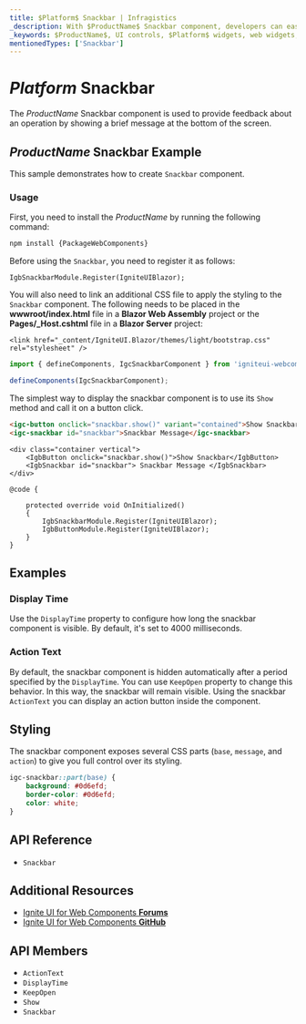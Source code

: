 ```yaml
---
title: $Platform$ Snackbar | Infragistics
_description: With $ProductName$ Snackbar component, developers can easily integrate a brief, single-line message within mobile and desktop applications.
_keywords: $ProductName$, UI controls, $Platform$ widgets, web widgets, UI widgets, $Platform$, Native $Platform$ Components Suite, Native $Platform$ Controls, Native $Platform$ Components Library, $Platform$ Snackbar components
mentionedTypes: ['Snackbar']
---
```


# $Platform$ Snackbar

The $ProductName$ Snackbar component is used to provide feedback about an operation by showing a brief message at the bottom of the screen.

## $ProductName$ Snackbar Example

This sample demonstrates how to create `Snackbar` component.

<code-view style="height: 230px"
           data-demos-base-url="{environment:demosBaseUrl}"
           iframe-src="{environment:demosBaseUrl}/notifications/snackbar-overview" alt="$Platform$ Snackbar Example"
           github-src="notifications/snackbar/overview">
</code-view>

<div class="divider--half"></div>

### Usage

<!-- WebComponents -->
First, you need to install the $ProductName$ by running the following command:

```cmd
npm install {PackageWebComponents}
```
<!-- end: WebComponents -->

Before using the `Snackbar`, you need to register it as follows:

```razor
IgbSnackbarModule.Register(IgniteUIBlazor);
```

<!-- Blazor -->

You will also need to link an additional CSS file to apply the styling to the `Snackbar` component. The following needs to be placed in the **wwwroot/index.html** file in a **Blazor Web Assembly** project or the **Pages/_Host.cshtml** file in a **Blazor Server** project:

```razor
<link href="_content/IgniteUI.Blazor/themes/light/bootstrap.css" rel="stylesheet" />
```

<!-- end: Blazor -->

```ts
import { defineComponents, IgcSnackbarComponent } from 'igniteui-webcomponents';

defineComponents(IgcSnackbarComponent);
```

The simplest way to display the snackbar component is to use its `Show` method and call it on a button click.

```html
<igc-button onclick="snackbar.show()" variant="contained">Show Snackbar</igc-button>
<igc-snackbar id="snackbar">Snackbar Message</igc-snackbar>
```

```razor
<div class="container vertical">
    <IgbButton onclick="snackbar.show()">Show Snackbar</IgbButton>
    <IgbSnackbar id="snackbar"> Snackbar Message </IgbSnackbar>
</div>

@code {

    protected override void OnInitialized()
    {
        IgbSnackbarModule.Register(IgniteUIBlazor);
        IgbButtonModule.Register(IgniteUIBlazor);
    }
}
```

## Examples

### Display Time

Use the `DisplayTime` property to configure how long the snackbar component is visible. By default, it's set to 4000 milliseconds.

<code-view style="height: 230px"
           data-demos-base-url="{environment:dvDemosBaseUrl}"
           iframe-src="{environment:dvDemosBaseUrl}/notifications/snackbar-display-time"
           alt="$Platform$ Snackbar Display Time Example"
           github-src="notifications/snackbar/display-time">
</code-view>

### Action Text

By default, the snackbar component is hidden automatically after a period specified by the `DisplayTime`. You can use `KeepOpen` property to change this behavior. In this way, the snackbar will remain visible. Using the snackbar `ActionText` you can display an action button inside the component.

<code-view style="height: 230px"
           data-demos-base-url="{environment:dvDemosBaseUrl}"
           iframe-src="{environment:dvDemosBaseUrl}/notifications/snackbar-action-text"
           alt="$Platform$ Sanckbar Action Text Example"
           github-src="notifications/snackbar/action-text">
</code-view>

## Styling

The snackbar component exposes several CSS parts (`base`, `message`, and `action`) to give you full control over its styling.

```css
igc-snackbar::part(base) {
    background: #0d6efd;
    border-color: #0d6efd;
    color: white;
}
```

<code-view style="height: 230px"
           data-demos-base-url="{environment:dvDemosBaseUrl}"
           iframe-src="{environment:dvDemosBaseUrl}/notifications/snackbar-styling"
           alt="$Platform$ Sanckbar Styling Example"
           github-src="notifications/snackbar/styling">
</code-view>

## API Reference

* `Snackbar`

<div class="divider--half"></div>

## Additional Resources

* [Ignite UI for Web Components **Forums**](https://www.infragistics.com/community/forums/f/ignite-ui-for-web-components)
* [Ignite UI for Web Components **GitHub**](https://github.com/IgniteUI/igniteui-webcomponents)

 ## API Members

 - `ActionText`
 - `DisplayTime`
 - `KeepOpen`
 - `Show`
 - `Snackbar`